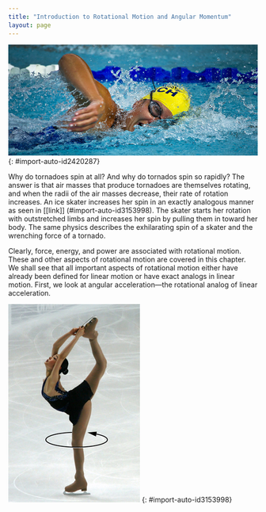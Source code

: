 ```yaml
---
title: "Introduction to Rotational Motion and Angular Momentum"
layout: page
---
```


![](../resources/Figure_11_00_01a_D.jpg "The mention of a tornado conjures up images of raw destructive power. Tornadoes blow houses away as if they were made of paper and have been known to pierce tree trunks with pieces of straw. They descend from clouds in funnel-like shapes that spin violently, particularly at the bottom where they are most narrow, producing winds as high as 500 km/h. (credit: Daphne Zaras, U.S. National Oceanic and Atmospheric Administration)")
{: #import-auto-id2420287}

Why do tornadoes spin at all? And why do tornados spin so rapidly? The answer is
that air masses that produce tornadoes are themselves rotating, and when the
radii of the air masses decrease, their rate of rotation increases. An ice
skater increases her spin in an exactly analogous manner as seen
in [\[link\]] (#import-auto-id3153998). The skater starts her rotation with
outstretched limbs and increases her spin by pulling them in toward her body.
The same physics describes the exhilarating spin of a skater and the wrenching
force of a tornado.

Clearly, force, energy, and power are associated with rotational motion. These
and other aspects of rotational motion are covered in this chapter. We shall see
that all important aspects of rotational motion either have already been defined
for linear motion or have exact analogs in linear motion. First, we look at
angular acceleration—the rotational analog of linear acceleration.

![The figure shows a figure skater with her right leg lifted up in the air reaching over her head. She has her both arms stretched over her head to hold the skates of the lifted leg. The skater is spinning about a vertical axis.](../resources/Figure_11_00_02a.jpg "This figure skater increases her rate of spin by pulling her arms and her extended leg closer to her axis of rotation. (credit: Luu, Wikimedia Commons)")
{: #import-auto-id3153998}

